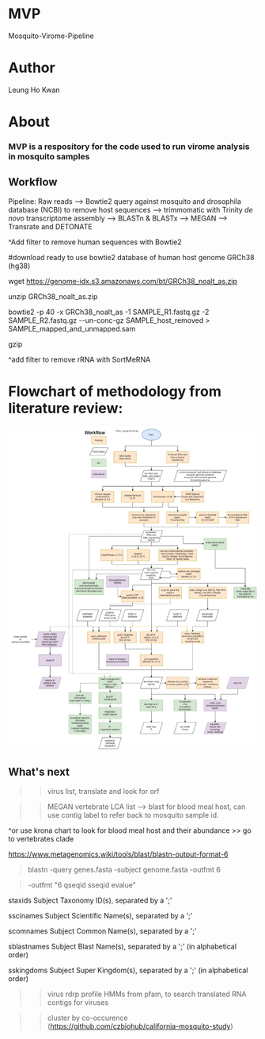 # MVP
Mosquito-Virome-Pipeline
# Author
Leung Ho Kwan

# About
### MVP is a respository for the code used to run virome analysis in mosquito samples

## Workflow
Pipeline:
Raw reads --> Bowtie2 query against mosquito and drosophila database (NCBI) to remove host sequences --> trimmomatic with Trinity *de novo* transcriptome assembly --> BLASTn & BLASTx --> MEGAN --> Transrate and DETONATE

^Add filter to remove human sequences with Bowtie2

#download ready to use bowtie2 database of human host genome GRCh38 (hg38)

wget https://genome-idx.s3.amazonaws.com/bt/GRCh38_noalt_as.zip

unzip GRCh38_noalt_as.zip

bowtie2 -p 40 -x GRCh38_noalt_as -1 SAMPLE_R1.fastq.gz -2 SAMPLE_R2.fastq.gz --un-conc-gz SAMPLE_host_removed > SAMPLE_mapped_and_unmapped.sam

gzip



^add filter to remove rRNA with SortMeRNA

# Flowchart of methodology from literature review:
![Hi alt text](https://github.com/LeungHK/MVP/blob/main/mosq%20virome%20workflow.jpg)

## What's next
>>virus list, translate and look for orf

>>MEGAN vertebrate LCA list --> blast for blood meal host, can use contig label to refer back to mosquito sample id.

^or use krona chart to look for blood meal host and their abundance >> go to vertebrates clade

https://www.metagenomics.wiki/tools/blast/blastn-output-format-6

>blastn  -query genes.fasta  -subject genome.fasta  -outfmt 6

>-outfmt "6 qseqid sseqid evalue"

staxids   Subject Taxonomy ID(s), separated by a ';'

sscinames Subject Scientific Name(s), separated by a ';'

scomnames Subject Common Name(s), separated by a ';'

sblastnames Subject Blast Name(s), separated by a ';'   (in alphabetical order)

sskingdoms  Subject Super Kingdom(s), separated by a ';'     (in alphabetical order)

>> virus rdrp profile HMMs from pfam, to search translated RNA contigs for viruses

>>cluster by co-occurence
(https://github.com/czbiohub/california-mosquito-study)
